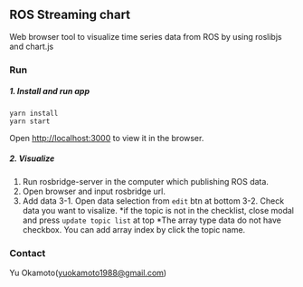 ## ROS Streaming chart
Web browser tool to visualize time series data from ROS by using roslibjs and chart.js

### Run
##### 1. Install and run app
```
yarn install
yarn start
```
Open [http://localhost:3000](http://localhost:3000) to view it in the browser.
##### 2. Visualize
1. Run rosbridge-server in the computer which publishing ROS data. 
2. Open browser and input rosbridge url.
3. Add data
3-1. Open data selection from `edit` btn at bottom
3-2. Check data you want to visalize.
*if the topic is not in the checklist, close modal and press `update topic list` at top
*The array type data do not have checkbox. You can add array index by click the topic name.

### Contact
Yu Okamoto(yuokamoto1988@gmail.com)